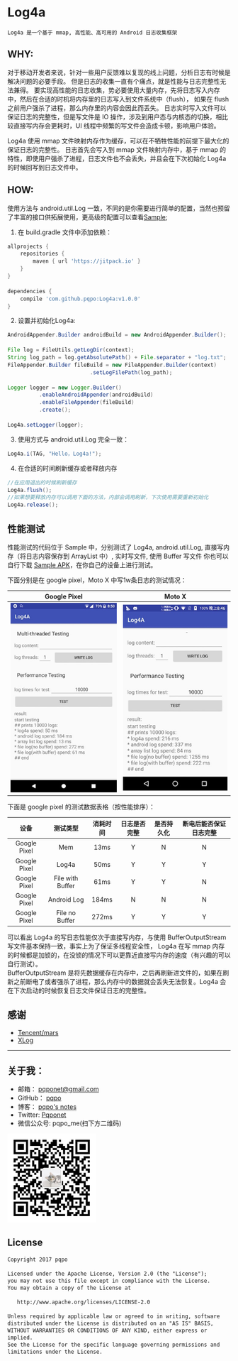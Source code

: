 # Log4a

    Log4a 是一个基于 mmap, 高性能、高可用的 Android 日志收集框架


## WHY:

对于移动开发者来说，针对一些用户反馈难以复现的线上问题，分析日志有时候是解决问题的必要手段。
但是日志的收集一直有个痛点，就是性能与日志完整性无法兼得。
要实现高性能的日志收集，势必要使用大量内存，先将日志写入内存中，然后在合适的时机将内存里的日志写入到文件系统中（flush），
如果在 flush 之前用户强杀了进程，那么内存里的内容会因此而丢失。
日志实时写入文件可以保证日志的完整性，但是写文件是 IO 操作，涉及到用户态与内核态的切换，相比较直接写内存会更耗时，UI 线程中频繁的写文件会造成卡顿，影响用户体验。

Log4a 使用 mmap 文件映射内存作为缓存，可以在不牺牲性能的前提下最大化的保证日志的完整性。
日志首先会写入到 mmap 文件映射内存中，基于 mmap 的特性，即使用户强杀了进程，日志文件也不会丢失，并且会在下次初始化 Log4a 的时候回写到日志文件中。

## HOW:

使用方法与 android.util.Log 一致，不同的是你需要进行简单的配置，当然也预留了丰富的接口供拓展使用，更高级的配置可以查看[Sample](https://github.com/pqpo/Log4a/blob/7d92dc4ad244c8af80d0c5ce6e02d7bff53277b8/app/src/main/java/me/pqpo/log4a/LogInit.java#L23);

1. 在 build.gradle 文件中添加依赖：
```groovy
allprojects {
	repositories {
		maven { url 'https://jitpack.io' }
	}
}
	
dependencies {
    compile 'com.github.pqpo:Log4a:v1.0.0'
}
```

2. 设置并初始化Log4a:
```java
AndroidAppender.Builder androidBuild = new AndroidAppender.Builder();

File log = FileUtils.getLogDir(context);
String log_path = log.getAbsolutePath() + File.separator + "log.txt";
FileAppender.Builder fileBuild = new FileAppender.Builder(context)
                          .setLogFilePath(log_path);
                          
Logger logger = new Logger.Builder()
          .enableAndroidAppender(androidBuild)
          .enableFileAppender(fileBuild)
          .create();
          
Log4a.setLogger(logger);
```

3. 使用方式与 android.util.Log 完全一致：
```java
Log4a.i(TAG, "Hello，Log4a!");
```

4. 在合适的时间刷新缓存或者释放内存  
```java
//在应用退出的时候刷新缓存
Log4a.flush();
//如果想要释放内存可以调用下面的方法，内部会调用刷新，下次使用需要重新初始化
Log4a.release();
```

## 性能测试

性能测试的代码位于 Sample 中，分别测试了 Log4a, android.util.Log, 直接写内存（将日志内容保存到 ArrayList 中）, 实时写文件, 使用 Buffer 写文件
你也可以自行下载 [Sample APK](art/log4a_sample_v1.0.0.apk)，在你自己的设备上进行测试。

下面分别是在 google pixel，Moto X 中写1w条日志的测试情况：  

|Google Pixel|Moto X|
|:---:|:---:|
|![](art/pixel1.jpg)|![](art/motox1.jpg)|

下面是 google pixel 的测试数据表格（按性能排序）：

|设备|测试类型|消耗时间|日志是否完整|是否持久化|断电后能否保证日志完整|
|:---:|:---:|:---:|:---:|:---:|:---:|
|Google Pixel|Mem|13ms|Y|N|N|
|Google Pixel|Log4a|50ms|Y|Y|Y|
|Google Pixel|File with Buffer|61ms|Y|Y|N|
|Google Pixel|Android Log|184ms|N|N|N|
|Google Pixel|File no Buffer|272ms|Y|Y|Y|

可以看出 Log4a 的写日志性能仅次于直接写内存，与使用 BufferOutputStream 写文件基本保持一致，事实上为了保证多线程安全性， Log4a 在写 mmap 内存的时候都是加锁的，在没锁的情况下可以更靠近直接写内存的速度（有兴趣的可以自行测试）。  
BufferOutputStream 是将先数据缓存在内存中，之后再刷新进文件的，如果在刷新之前断电了或者强杀了进程，那么内存中的数据就会丢失无法恢复。Log4a 会在下次启动的时候恢复日志文件保证日志的完整性。

## 感谢

- [Tencent/mars](https://github.com/Tencent/mars)
- [XLog](https://github.com/elvishew/xLog)

---

## 关于我：

- 邮箱：    pqponet@gmail.com
- GitHub：  [pqpo](https://github.com/pqpo)
- 博客：    [pqpo's notes](https://pqpo.me)
- Twitter: [Pqponet](https://twitter.com/Pqponet)
- 微信公众号: pqpo_me(扫下方二维码) 

<img src="art/qrcode_for_gh.jpg" width="200">

## License

    Copyright 2017 pqpo
    
    Licensed under the Apache License, Version 2.0 (the "License");
    you may not use this file except in compliance with the License.
    You may obtain a copy of the License at
    
       http://www.apache.org/licenses/LICENSE-2.0
    
    Unless required by applicable law or agreed to in writing, software
    distributed under the License is distributed on an "AS IS" BASIS,
    WITHOUT WARRANTIES OR CONDITIONS OF ANY KIND, either express or implied.
    See the License for the specific language governing permissions and
    limitations under the License.

